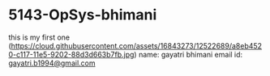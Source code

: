 # 5143-OpSys-bhimani
this is my first one
(https://cloud.githubusercontent.com/assets/16843273/12522689/a8eb4520-c117-11e5-9202-88d3d663b7fb.jpg)
name: gayatri bhimani
email id: gayatri.b1994@gmail.com
